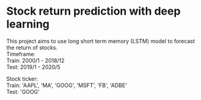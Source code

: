 # Stock return prediction with deep learning

This project aims to use long short term memory (LSTM) model to forecast the return of stocks.</br>
Timeframe:</br>
Train: 2000/1 - 2018/12</br>
Test: 2019/1 - 2020/5</br>

Stock ticker:</br>
Train: 'AAPL', 'MA', 'GOOG', 'MSFT', 'FB', 'ADBE'</br>
Test: 'GOOG'</br>
